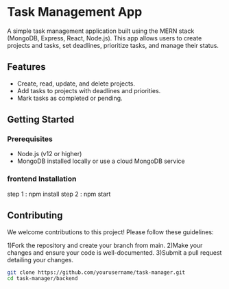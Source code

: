 # Task Management App

A simple task management application built using the MERN stack (MongoDB, Express, React, Node.js). This app allows users to create projects and tasks, set deadlines, prioritize tasks, and manage their status.

## Features

- Create, read, update, and delete projects.
- Add tasks to projects with deadlines and priorities.
- Mark tasks as completed or pending.

## Getting Started

### Prerequisites

- Node.js (v12 or higher)
- MongoDB installed locally or use a cloud MongoDB service

### frontend Installation
step 1 : npm install
step 2 : npm start

## Contributing
We welcome contributions to this project! Please follow these guidelines:

1)Fork the repository and create your branch from main.
2)Make your changes and ensure your code is well-documented.
3)Submit a pull request detailing your changes.

   ```bash
   git clone https://github.com/yourusername/task-manager.git
   cd task-manager/backend
